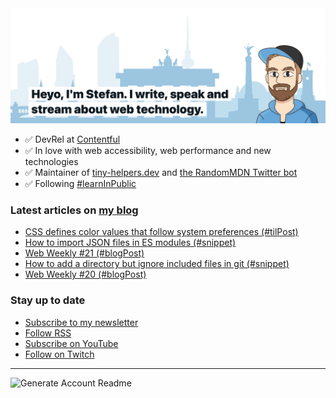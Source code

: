 <img alt="Heyo, I'm Stefan. I write and speak about web technology." src="https://raw.githubusercontent.com/stefanjudis/stefanjudis/main/screenshot.png">

- ✅ DevRel at [Contentful](https://www.contentful.com)
- ✅ In love with web accessibility, web performance and new technologies
- ✅ Maintainer of [tiny-helpers.dev](https://tiny-helpers.dev) and [the RandomMDN Twitter bot](https://twitter.com/randomMDN)
- ✅ Following [#learnInPublic](https://www.stefanjudis.com/today-i-learned/)
### Latest articles on [my blog](https://www.stefanjudis.com)

<!-- BLOG-POST-LIST:START -->
- [CSS defines color values that follow system preferences (#tilPost)](https://www.stefanjudis.com/today-i-learned/css-defines-color-values-that-follow-system-preferences/)
- [How to import JSON files in ES modules (#snippet)](https://www.stefanjudis.com/snippets/how-to-import-json-files-in-es-modules/)
- [Web Weekly #21 (#blogPost)](https://www.stefanjudis.com/blog/web-weekly-21/)
- [How to add a directory but ignore included files in git (#snippet)](https://www.stefanjudis.com/snippets/how-to-add-a-directory-but-ignore-included-files-in-git/)
- [Web Weekly #20 (#blogPost)](https://www.stefanjudis.com/blog/web-weekly-20/)
<!-- BLOG-POST-LIST:END -->

### Stay up to date

- [Subscribe to my newsletter](https://www.stefanjudis.com/newsletter/)
- [Follow RSS](https://www.stefanjudis.com/feeds/)
- [Subscribe on YouTube](https://youtube.com/c/stefanjudis)
- [Follow on Twitch](https://www.twitch.tv/stefanjudis)

---

![Generate Account Readme](https://github.com/stefanjudis/stefanjudis/workflows/Generate%20Account%20Readme/badge.svg)
